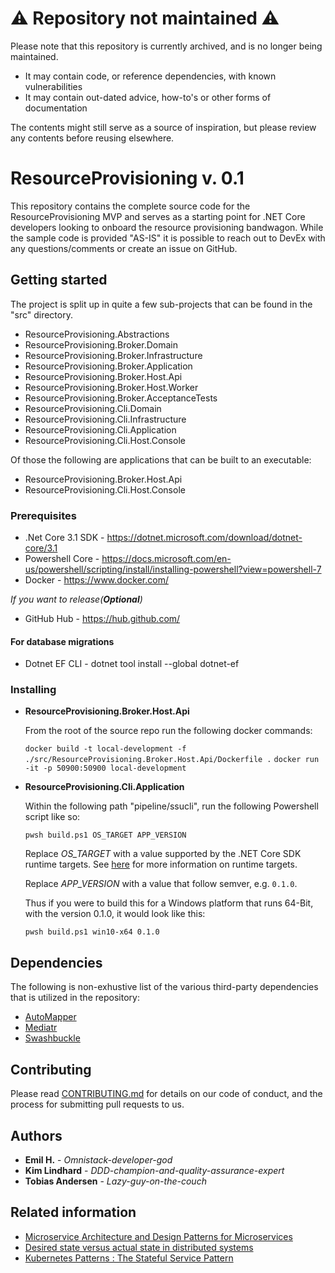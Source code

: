 # :warning: Repository not maintained :warning:

Please note that this repository is currently archived, and is no longer being maintained.

- It may contain code, or reference dependencies, with known vulnerabilities
- It may contain out-dated advice, how-to's or other forms of documentation

The contents might still serve as a source of inspiration, but please review any contents before reusing elsewhere.

ResourceProvisioning v. 0.1
======================================

This repository contains the complete source code for the ResourceProvisioning MVP and serves as a starting point for .NET Core developers looking to onboard the resource provisioning bandwagon. While the sample code is provided "AS-IS" it is possible to reach out to DevEx with any questions/comments or create an issue on GitHub.

## Getting started

The project is split up in quite a few sub-projects that can be found in the "src" directory.

* ResourceProvisioning.Abstractions
* ResourceProvisioning.Broker.Domain
* ResourceProvisioning.Broker.Infrastructure
* ResourceProvisioning.Broker.Application
* ResourceProvisioning.Broker.Host.Api
* ResourceProvisioning.Broker.Host.Worker
* ResourceProvisioning.Broker.AcceptanceTests
* ResourceProvisioning.Cli.Domain
* ResourceProvisioning.Cli.Infrastructure
* ResourceProvisioning.Cli.Application
* ResourceProvisioning.Cli.Host.Console

Of those the following are applications that can be built to an executable:

* ResourceProvisioning.Broker.Host.Api
* ResourceProvisioning.Cli.Host.Console


### Prerequisites

* .Net Core 3.1 SDK - https://dotnet.microsoft.com/download/dotnet-core/3.1
* Powershell Core - https://docs.microsoft.com/en-us/powershell/scripting/install/installing-powershell?view=powershell-7
* Docker - https://www.docker.com/


*If you want to release(**Optional**)*
* GitHub Hub - https://hub.github.com/

#### For database migrations
* Dotnet EF CLI - dotnet tool install --global dotnet-ef
### Installing

* **ResourceProvisioning.Broker.Host.Api**

  From the root of the source repo run the following docker commands:

  `docker build -t local-development -f ./src/ResourceProvisioning.Broker.Host.Api/Dockerfile .`
  `docker run -it -p 50900:50900 local-development`

* **ResourceProvisioning.Cli.Application**

  Within the following path "pipeline/ssucli", run the following Powershell script like so:
  
  `pwsh build.ps1 OS_TARGET APP_VERSION`

  Replace *OS_TARGET* with a value supported by the .NET Core SDK runtime targets. See [here](https://docs.microsoft.com/en-us/dotnet/core/rid-catalog#using-rids) for more information on runtime targets.

  Replace *APP_VERSION* with a value that follow semver, e.g. `0.1.0`.

  Thus if you were to build this for a Windows platform that runs 64-Bit, with the version 0.1.0, it would look like this:

  `pwsh build.ps1 win10-x64 0.1.0`
  

## Dependencies

The following is non-exhustive list of the various third-party dependencies that is utilized in the repository:

* [AutoMapper](https://automapper.readthedocs.io/en/latest/Getting-started.html)
* [Mediatr](https://github.com/jbogard/MediatR/wiki)
* [Swashbuckle](https://docs.microsoft.com/en-us/aspnet/core/tutorials/getting-started-with-swashbuckle?view=aspnetcore-2.2&tabs=visual-studio#add-and-configure-swagger-middleware)

## Contributing
Please read [CONTRIBUTING.md](./docs/CONTRIBUTING.md) for details on our code of conduct, and the process for submitting pull requests to us.

## Authors

* **Emil H.** - *Omnistack-developer-god*
* **Kim Lindhard** - *DDD-champion-and-quality-assurance-expert*
* **Tobias Andersen** - *Lazy-guy-on-the-couch*

## Related information

* [Microservice Architecture and Design Patterns for Microservices](https://medium.com/@madhukaudantha/microservice-architecture-and-design-patterns-for-microservices-e0e5013fd58a)
* [Desired state versus actual state in distributed systems](https://downey.io/blog/desired-state-vs-actual-state-in-kubernetes/)
* [Kubernetes Patterns : The Stateful Service Pattern](https://www.magalix.com/blog/kubernetes-patterns-the-stateful-service-pattern)

